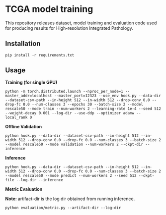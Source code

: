 # TCGA model training 

This repository releases dataset, model training and evaluation code used for producing results for High-resolution Integrated Pathology. 

## Installation
`pip install -r requirements.txt`

## Usage

<b>Training (for single GPU) </b>
```
python -m torch.distributed.launch --nproc_per_node=1 --master_addr=localhost --master_port=12323 --use_env hook.py --data-dir --dataset-csv-path --in-height 512 --in-width 512 --drop-conv 0.0 --drop-fc 0.0 --num-classes 3 --epochs 30 --batch-size 2 --model rescale50 --mode train --num-workers 2 --learning-rate 1e-4 --seed 512 --weight-decay 0.001 --log-dir --use-ddp --optimizer adamw --local_rank 0
```

<b> Offline Validation </b>
```
python hook.py --data-dir --dataset-csv-path --in-height 512 --in-width 512 --drop-conv 0.0 --drop-fc 0.0 --num-classes 3 --batch-size 2 --model rescale50 --mode validation --num-workers 2 --ckpt-dir --inference 
```

<b> Inference </b>
```
python hook.py --data-dir --dataset-csv-path --in-height 512 --in-width 512 --drop-conv 0.0 --drop-fc 0.0 --num-classes 3 --batch-size 2 --model rescale50 --mode predict --num-workers 2 --seed 512 --ckpt-file --log-dir --inference
```

<b> Metric Evaluation </b>

<b> Note: </b> artifact-dir is the log dir obtained from running inference. 
```
python evaluation/metric.py --artifact-dir --log-dir
```
